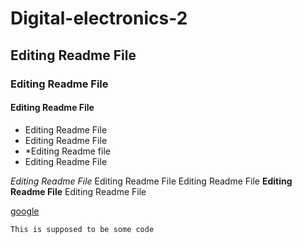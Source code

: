 # Digital-electronics-2
## Editing Readme File
### Editing Readme File
#### Editing Readme File

* Editing Readme File
* Editing Readme File
* *Editing Readme file
* Editing Readme File 

*Editing Readme File* Editing Readme File Editing Readme File **Editing Readme File** Editing Readme File


[google](https://www.google.cz/)

```bash
This is supposed to be some code
```

